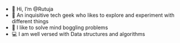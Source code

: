 - 👋 Hi, I’m @Rutuja
- 👀 An inquisitive tech geek who likes to explore and experiment with different things
- 🧠 I like to solve mind boggling problems
- 💻 I am well versed with Data structures and algorithms

<!---
rutuja4201/rutuja4201 is a ✨ special ✨ repository because its `README.md` (this file) appears on your GitHub profile.
You can click the Preview link to take a look at your changes.
--->
